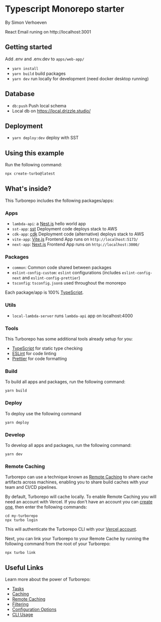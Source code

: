 # Typescript Monorepo starter

By Simon Verhoeven

React Email runing on http://localhost:3001

## Getting started

Add .env and .env.dev to `apps/web-app/`

- `yarn install`
- `yarn build` build packages
- `yarn dev` run locally for development (need docker desktop running)

## Database

- `db:push` Push local schema
- Local db on https://local.drizzle.studio/

## Deployment

- `yarn deploy:dev` deploy with SST

## Using this example

Run the following command:

```sh
npx create-turbo@latest
```

## What's inside?

This Turborepo includes the following packages/apps:

### Apps

- `lambda-api`: a [Nest.js](https://nestjs.com/) hello world app
- `sst-app`: [sst](https://sst.dev/) Deployment code deploys stack to AWS
- `cdk-app`: [cdk](https://github.com/aws/aws-cdk) Deployment code (alternative) deploys stack to AWS
- `vite-app`: [Vite.js](https://vitejs.dev/guide/) Frontend App runs on `http://localhost:5173/`
- `next-app`: [Next.js](https://nextjs.org/) Frontend App runs on `http://localhost:3000/`

### Packages

- `common`: Common code shared between packages
- `eslint-config-custom`: `eslint` configurations (includes `eslint-config-next` and `eslint-config-prettier`)
- `tsconfig`: `tsconfig.json`s used throughout the monorepo

Each package/app is 100% [TypeScript](https://www.typescriptlang.org/).

### Utils

- `local-lambda-server` runs `lambda-api` app on localhost:4000

### Tools

This Turborepo has some additional tools already setup for you:

- [TypeScript](https://www.typescriptlang.org/) for static type checking
- [ESLint](https://eslint.org/) for code linting
- [Prettier](https://prettier.io) for code formatting

### Build

To build all apps and packages, run the following command:

```
yarn build
```

### Deploy

To deploy use the following command

```
yarn deploy
```

### Develop

To develop all apps and packages, run the following command:

```
yarn dev
```

### Remote Caching

Turborepo can use a technique known as [Remote Caching](https://turbo.build/repo/docs/core-concepts/remote-caching) to share cache artifacts across machines, enabling you to share build caches with your team and CI/CD pipelines.

By default, Turborepo will cache locally. To enable Remote Caching you will need an account with Vercel. If you don't have an account you can [create one](https://vercel.com/signup), then enter the following commands:

```
cd my-turborepo
npx turbo login
```

This will authenticate the Turborepo CLI with your [Vercel account](https://vercel.com/docs/concepts/personal-accounts/overview).

Next, you can link your Turborepo to your Remote Cache by running the following command from the root of your Turborepo:

```
npx turbo link
```

## Useful Links

Learn more about the power of Turborepo:

- [Tasks](https://turbo.build/repo/docs/core-concepts/monorepos/running-tasks)
- [Caching](https://turbo.build/repo/docs/core-concepts/caching)
- [Remote Caching](https://turbo.build/repo/docs/core-concepts/remote-caching)
- [Filtering](https://turbo.build/repo/docs/core-concepts/monorepos/filtering)
- [Configuration Options](https://turbo.build/repo/docs/reference/configuration)
- [CLI Usage](https://turbo.build/repo/docs/reference/command-line-reference)
